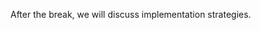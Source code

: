 
After the break, we will discuss implementation strategies.

<!-- <div class="mermaid"> -->
<!-- sequenceDiagram -->
<!--     participant Spec as SortableSpec -->
<!--     participant A as index 0 -->
<!--     participant B as index 1 -->
<!--     Note over A,B: Initial order = A, B -->
<!--     A&#45;&#45;>>Spec: beginDrag -->
<!--     Note over A: A's transit stays put,<br/>but isDragging&#45;>true -->
<!--     B&#45;&#45;>>Spec: hover causes reorder -->
<!--     Note over B: A's transit now here -->
<!--     alt endings -->
<!--         B&#45;&#45;>>Spec: drop makes temporary order permanent -->
<!--         Note over A,B: New order = B, A -->
<!--         A&#45;&#45;>>Spec: endDrag = noop -->
<!--     else -->
<!--         Note right of B: mouse drops<br/>somewhere else -->
<!--         A&#45;&#45;>>Spec: endDrag causes reset -->
<!--         Note over A,B: elements return to original positions -->
<!--     end -->
<!-- </div> -->
<!-- <script src="../media/mermaid.min.js"></script> -->
<!-- <script>mermaid.initialize({startOnLoad:true});</script> -->
